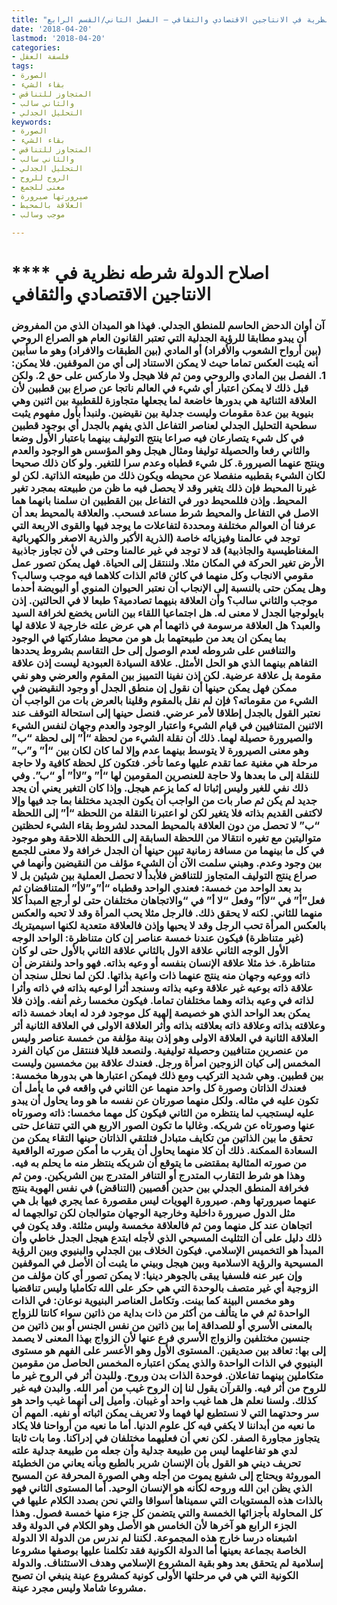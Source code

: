 ```yaml
---
title: "اصلاح الدولة، شرطه نظرية في الانتاجين الاقتصادي والثقافي – الفصل الثاني/القسم الرابع"
date: '2018-04-20'
lastmod: '2018-04-20'
categories:
- فلسفة العقل
tags:
- الصورة
- بقاء الشيء
- المتجاوز للتناقض
- والثاني سالب
- التحليل الجدلي
keywords:
- الصورة
- بقاء الشيء
- المتجاوز للتناقض
- والثاني سالب
- التحليل الجدلي
- الروح للروح
- معنى للجمع
- صيرورتها صيرورة
- العلاقة بالمحيط
- موجب وسالب

---
```

# **** **اصلاح الدولة** شرطه نظرية في الانتاجين الاقتصادي والثقافي

### آن أوان الدحض الحاسم للمنطق الجدلي. فهذا هو الميدان الذي من المفروض أن يبدو مطابقا للرؤية الجدلية التي تعتبر القانون العام هو الصراع الروحي (بين أرواح الشعوب والأفراد) أو المادي (بين الطبقات والافراد) وهو ما سأبين أنه يثبت العكس تماما حيث لا يمكن الاستناد إلى أي من الموقفين. فلا يمكن: 1. الفصل بين المادي والروحي ومن ثم فلا هيجل ولا ماركس على حق 2. ولكن قبل ذلك لا يمكن اعتبار أي شيء في العالم ناتجا عن صراع بين قطبين لأن العلاقة الثنائية هي بدورها خاضعة لما يجعلها متجاوزة للقطبية بين اثنين وهي بنيوية بين عدة مقومات وليست جدلية بين نقيضين. ولنبدأ بأول مفهوم يثبت سطحية التحليل الجدلي لعناصر التفاعل الذي يفهم بالجدل أي بوجود قطبين في كل شيء يتصارعان فيه صراعا ينتج التوليف بينهما باعتبار الأول وضعا والثاني رفعا والحصيلة توليفا ومثال هيجل وهو المؤسس هو الوجود والعدم وينتج عنهما الصيرورة. كل شيء قطباه وعدم سرا للتغير. ولو كان ذلك صحيحا لكان الشيء بقطبيه منفصلا عن محيطه ويكون ذلك من طبيعته الذاتية. لكن لو غيرنا المحيط فإن ذلك يتغير وقد لا يحصل فيه ما ظن من طبيعته بمجرد تغير المحيط. وإذن فللمحيط دور في التفاعل بين القطبين ان سلمنا بانهما هما الاصل في التفاعل والمحيط شرط مساعد فسحب. والعلاقة بالمحيط بعد أن عرفنا أن العوالم مختلفة ومحددة لتفاعلات ما يوجد فيها والقوى الاربعة التي توجد في عالمنا وفيزيائه خاصة (الذرية الأكبر والذرية الاصغر والكهربائية المغناطيسية والجاذبية) قد لا توجد في غير عالمنا وحتى في لأن تجاوز جاذبية الأرض تغير الحركة في المكان مثلا. ولننتقل إلى الحياة. فهل يمكن تصور عمل مقومي الانجاب وكل منهما في كائن قائم الذات كلاهما فيه موجب وسالب؟ وهل يمكن حتى بالنسبة إلى الإنجاب أن نعتبر الحيوان المنوي أو البويضة أحدما موجب والثاني سالب؟ وأن العلاقة بنيهما تصادمية؟ طبعا لا في الحالتين. إذن بايولوجيا الجدل لا معنى له. هل اجتماعيا اللقاء بين الناس يخضع لخرافة السيد والعبد؟ هل العلاقة مرسومة في ذاتهما أم هي عرض علته خارجية لا علاقة لها بما يمكن ان يعد من طبيعتهما بل هو من محيط مشاركتها في الوجود والتنافس على شروطه لعدم الوصول إلى حل التقاسم بشروط يحددها التفاهم بينهما الذي هو الحل الأمثل. علاقة السيادة العبودية ليست إذن علاقة مقومة بل علاقة عرضية. لكن إذن نفينا التمييز بين المقوم والعرضي وهو نفي ممكن فهل يمكن حينها أن نقول إن منطق الجدل أو وجود النقيضين في الشيء من مقوماته؟ فإن لم نقل بالمقوم وقلينا بالعرض بات من الواجب أن نعتبر القول بالجدل إطلاقا لأمر عرضي. فنصل حينها إلى استحالة التوقف عند الاثنين المتنافيين في قيام الشيء واعتبار الوجود والعدم وجهان لنفس الشيء والصيرورة حصيلة لهما. ذلك أن نقلة الشيء من لحظة “أ” إلى لحظة “ب” وهو معنى الصيرورة لا يتوسط بينهما عدم وإلا لما كان لكان بين “أ” و”ب” مرحلة هي مغنية عما تقدم عليها وعما تأخر. فتكون كل لحظة كافية ولا حاجة للنقلة إلى ما بعدها ولا حاجة للعنصرين المقومين لها “أ” و”لاأ” أو “ب”. وفي ذلك نفي للغير وليس إثباتا له كما يزعم هيجل. وإذا كان التغير يعني أن يجد جديد لم يكن ثم صار بات من الواجب أن يكون الجديد مختلفا بما جد فيها وإلا لاكتفى القديم بذاته فلا يتغير لكن لو اعتبرنا النقلة من اللحظة “أ” إلى اللحظة “ب” لا تحصل من دون العلاقة بالمحيط المحدد لشروط بقاء الشيء لحظتين متواليتين مع تغيره انتقالا من اللحظة السابقة إلى اللحظة اللاحقة وهو موجود في كل ما بينهما من مسافة زمانية تبين حينها أن الجدل خرافة ولا معنى للجمع بين وجود وعدم. وهبني سلمت الآن أن الشيء مؤلف من النقيضين وأنهما في صراع ينتج التوليف المتجاوز للتناقض فلأبدأ لا تحصل العملية بين شيئين بل لا بد بعد الواحد من خمسة: فعندي الواحد وقطباه “أ”و”لاأ” المتناقضان ثم فعل”أ” في “لاأ” وفعل “لا أ” في “والاتجاهان مختلفان حتى لو أرجع المبدأ كلا منهما للثاني. لكنه لا يحقق ذلك. فالرجل مثلا يحب المرأة وقد لا تحبه والعكس بالعكس المرأة تحب الرجل وقد لا يحبها وإذن فالعلاقة متعدية لكنها اسيميتريك (غير متناظرة) فيكون عندنا خمسة عناصر إن كان متناظرة: الواحد الوجه الأول الوجه الثاني علاقة الاول بالثاني علاقة الثاني بالأول حتى لو كان متناظرة. خذ مثلا علاقة الإنسان بنفسه أو وعيه بذاته. فهو واحد ولنفترض أن ذاته ووعيه وجهان منه ينتج عنهما ذات واعية بذاتها. لكن لما نحلل سنجد أن علاقة ذاته بوعيه غير علاقة وعيه بذاته وسنجد أثرا لوعيه بذاته في ذاته وأثرا لذاته في وعيه بذاته وهما مختلفان تماما. فيكون مخمسا رغم أنفه. وإذن فلا يمكن بعد الواحد الذي هو خصيصة إلهية كل موجود فرد له ابعاد خمسة ذاته وعلاقته بذاته وعلاقة ذاته بعلاقته بذاته وأثر العلاقة الاولى في العلاقة الثانية أثر العلاقة الثانية في العلاقة الاولى وهو إذن بينة مؤلفة من خمسة عناصر وليس من عنصرين متنافيين وحصيلة توليفية. ولنصعد قليلا فننتقل من كيان الفرد المخمس إلى كيان الزوجين امرأة ورجل. فعندك علاقة بين مخمسين وليست بين قطبين. وهي شديد التركيب ومع ذلك فيمكن اعتبارها هي بدورها مخمسة: فعندك الذاتان وصورة كل واحد منهما عن الثاني في واقعه في ما يأمل أن تكون عليه في مثاله. ولكل منهما صورتان عن نفسه ما هو وما يحاول أن يبدو عليه ليستجيب لما ينتظره من الثاني فيكون كل مهما مخمسا: ذاته وصورتاه عنها وصورتاه عن شريكه. وغالبا ما تكون الصور الاربع هي التي تتفاعل حتى تحقق ما بين الذاتين من تكايف متبادل فتلتقي الذاتان حينها التقاء يمكن من السعادة الممكنة. ذلك أن كلا منهما يحاول أن يقرب ما أمكن صورته الواقعية من صورته المثالية بمقتضى ما يتوقع أن شريكه ينتظر منه ما يحلم به فيه. وهذا هو شرط التقارب المتدرج أو التنافر المتدرج بين الشريكين. ومن ثم فخرافة المنطق الجدلي بين حدين أقصيين (التناقض) في نفس الهوية ينتج عنهما صيرورتها وهم. صيرورة الهويات ليس مقصورة عما يجري فيها بل هي مثل الدول صيرورة داخلية وخارجية الوجهان متوالجان لكن توالجهما له اتجاهان عند كل منهما ومن ثم فالعلاقة مخمسة وليس مثلثة. وقد يكون في ذلك دليل على أن التثليث المسيحي الذي لأجله ابتدع هيجل الجدل خاطي وأن المبدأ هو التخميس الإسلامي. فيكون الخلاف بين الجدلي والبنيوي وبين الرؤية المسيحية والرؤية الاسلامية وبين هيجل وبيني ما يثبت أن الأصل في الموقفين وإن عبر عنه فلسفيا يبقى بالجوهر دينيا: لا يمكن تصور أي كان مؤلف من الزوجية أي غير متصف بالوحدة التي هي حكر على الله تكامليا وليس تناقضيا وهو مخمس البينة كما بينت. وتكامل العناصر البنيوية نوعان: في الذات الواحدة ثم في ما يتألف من أكثر من ذات بداية من ذاتين سواء كانتا للزواج بالمعنى الأسري أو للصداقة إما بين ذاتين من نفس الجنس أو بين ذاتين من جنسين مختلفين والزواج الأسري فرع عنها لأن الزواج بهذا المعنى لا يصمد إلى بها: تعاقد بين صديقين. المستوى الأول وهو الأعسر على الفهم هو مستوى البنيوي في الذات الواحدة والذي يمكن اعتباره المخمس الحاصل من مقومين متكاملين بينهما تفاعلان. فوحدة الذات بدن وروح. وللبدن أثر في الروح غير ما للروح من أثر فيه. والقرآن يقول لنا إن الروح غيب من أمر الله. والبدن فيه غير كذلك. ولسنا نعلم هل هما غيب واحد أو غيبان. وأميل إلى أنهما غيب واحد هو سر وحدتهما التي لا نستطيع لها فهما ولا تعريف يمكن اثباته أو نفيه. المهم أن ما نعيه من أبداننا لا يكفي فيه كل علوم الدنيا. أما ما نعيه من أرواحنا فلا يكاد يتجاوز مجاورة الصفر. لكن نعي أن فعليهما مختلفان في إدراكنا. وما بات ثابتا لدي هو تفاعلهما ليس من طبيعة جدلية وأن جعله من طبيعة جدلية علته تحريف ديني هو القول بأن الإنسان شرير بالطبع وبأنه يعاني من الخطيئة الموروثة ويحتاج إلى شفيع يموت من أجله وهي الصورة المحرفة عن المسيح الذي يظن ابن الله وروحه لكأنه هو الإنسان الوحيد. أما المستوى الثاني فهو بالذات هذه المستويات التي سميناها أسواقا والتي نحن بصدد الكلام عليها في كل المحاولة بأجزائها الخمسة والتي يتضمن كل جزء منها خمسة فصول. وهذا الجزء الرابع هو آخرها لأن الخامس هو الأصل وهو الكلام في الدولة وقد اشبعناه درسا خارج هذه المجموعة. لكننا لم ندرس من الدولة الا الدولة الخاصة بجماعة بعينها أما الدولة الكونية فقد تكلمنا عليها بوصفها مشروعا إسلامية لم يتحقق بعد وهو بقية المشروع الإسلامي وهدف الاستئناف. والدولة الكونية التي هي في مرحلتها الأولى كونية كمشروع عينة ينبغي ان تصبح مشروعا شاملا وليس مجرد عينة.

###